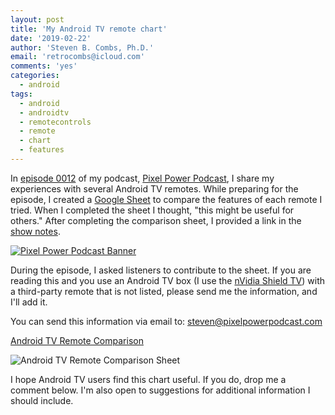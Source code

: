 ```yaml
---
layout: post
title: 'My Android TV remote chart'
date: '2019-02-22'
author: 'Steven B. Combs, Ph.D.'
email: 'retrocombs@icloud.com'
comments: 'yes'
categories:
  - android
tags:
  - android
  - androidtv
  - remotecontrols
  - remote
  - chart
  - features
---
```


In [episode 0012][EP-0012] of my podcast, [Pixel Power Podcast][PPP], I share my experiences with several Android TV remotes. While preparing for the episode, I created a [Google Sheet](https://sheets.google.com) to compare the features of each remote I tried. When I completed the sheet I thought, "this might be useful for others." After completing the comparison sheet, I provided a link in the [show notes][SN-0012].

[![Pixel Power Podcast Banner](/images/common/ppp-banner.png)](https://www.pixelpowerpodcast.com)

During the episode, I asked listeners to contribute to the sheet. If you are reading this and you use an Android TV box (I use the [nVidia Shield TV][nVidia]) with a third-party remote that is not listed, please send me the information, and I'll add it.

You can send this information via email to: <steven@pixelpowerpodcast.com>

[Android TV Remote Comparison][REMOTES]

![Android TV Remote Comparison Sheet](https://www.stevencombs.com/images/posts/2019-02-22-android-tv-remote-sheet.png)

I hope Android TV users find this chart useful. If you do, drop me a comment below. I'm also open to suggestions for additional information I should include.

[nVidia]: https://amzn.to/2T9jeXE
[REMOTES]: https://docs.google.com/spreadsheets/d/1F1QiZ-HV7ihUyPeaxXht719azKlDSw9miJOws4bqL4I/edit?usp=sharing
[PPP]: https://www.pixelpowerpodcast.com
[EP-0012]: https://www.pixelpowerpodcast.com/episodes/0012
[SN-0012]: https://docs.google.com/document/d/1obtZ4-CMhle4_fRaXKO9a7cD49nSC5GBl03BPYQLJ6g/edit?usp=sharing
